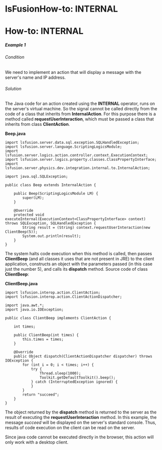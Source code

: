# lsFusionHow-to: INTERNAL

# How-to: INTERNAL

##### Example 1

###### Condition

We need to implement an action that will display a message with the server's name and IP address.

###### Solution



The Java code for an action created using the **INTERNAL** operator, runs on the server's virtual machine. So the signal cannot be called directly from the code of a class that inherits from **InternalAction**. For this purpose there is a method called **requestUserInteraction**, which must be passed a class that inherits from class **ClientAction**.

**Beep.java**

    import lsfusion.server.data.sql.exception.SQLHandledException;
    import lsfusion.server.language.ScriptingLogicsModule;
    import lsfusion.server.logics.action.controller.context.ExecutionContext;
    import lsfusion.server.logics.property.classes.ClassPropertyInterface;
    import lsfusion.server.physics.dev.integration.internal.to.InternalAction;

    import java.sql.SQLException;

    public class Beep extends InternalAction {

        public Beep(ScriptingLogicsModule LM) {
            super(LM);
        }

        @Override
        protected void executeInternal(ExecutionContext<ClassPropertyInterface> context) throws SQLException, SQLHandledException {
            String result = (String) context.requestUserInteraction(new ClientBeep(5));
            System.out.println(result);
        }
    }

The system halts code execution when this method is called, then passes **ClientBeep** (and all classes it uses that are not present in JRE) to the client application, constructs an object with the parameters passed (in this case just the number 5), and calls its **dispatch** method. Source code of class **ClientBeep**:

**ClientBeep.java**

    import lsfusion.interop.action.ClientAction;
    import lsfusion.interop.action.ClientActionDispatcher;

    import java.awt.*;
    import java.io.IOException;

    public class ClientBeep implements ClientAction {
        
        int times;

        public ClientBeep(int times) {
            this.times = times;
        }

        @Override
        public Object dispatch(ClientActionDispatcher dispatcher) throws IOException {
            for (int i = 0; i < times; i++) {
                try {
                    Thread.sleep(1000);
                    Toolkit.getDefaultToolkit().beep();
                } catch (InterruptedException ignored) {
                }
            }
            return "succeed";
        }
    }

The object returned by the **dispatch** method is returned to the server as the result of executing the **requestUserInteraction** method. In this example, the message *succeed* will be displayed on the server's standard console. Thus, results of code execution on the client can be read on the server.

Since java code cannot be executed directly in the browser, this action will only work with a desktop client.
